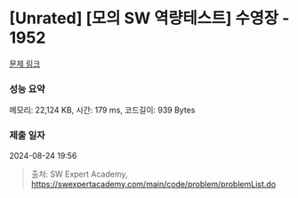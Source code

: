 # [Unrated] [모의 SW 역량테스트] 수영장 - 1952 

[문제 링크](https://swexpertacademy.com/main/code/problem/problemDetail.do?contestProbId=AV5PpFQaAQMDFAUq) 

### 성능 요약

메모리: 22,124 KB, 시간: 179 ms, 코드길이: 939 Bytes

### 제출 일자

2024-08-24 19:56



> 출처: SW Expert Academy, https://swexpertacademy.com/main/code/problem/problemList.do